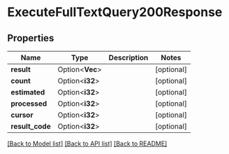 # ExecuteFullTextQuery200Response

## Properties

Name | Type | Description | Notes
------------ | ------------- | ------------- | -------------
**result** | Option<**Vec<String>**> |  | [optional]
**count** | Option<**i32**> |  | [optional]
**estimated** | Option<**i32**> |  | [optional]
**processed** | Option<**i32**> |  | [optional]
**cursor** | Option<**i32**> |  | [optional]
**result_code** | Option<**i32**> |  | [optional]

[[Back to Model list]](../README.md#documentation-for-models) [[Back to API list]](../README.md#documentation-for-api-endpoints) [[Back to README]](../README.md)


